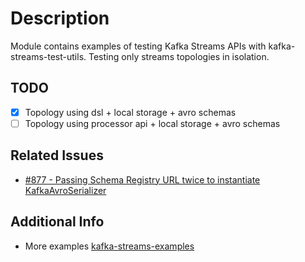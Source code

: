# Description
Module contains examples of testing Kafka Streams APIs with kafka-streams-test-utils.
Testing only streams topologies in isolation.

## TODO
- [X] Topology using dsl + local storage + avro schemas
- [ ] Topology using processor api + local storage + avro schemas

## Related Issues
* [#877 - Passing Schema Registry URL twice to instantiate KafkaAvroSerializer](https://github.com/confluentinc/schema-registry/issues/877)

## Additional Info 
* More examples [kafka-streams-examples](https://github.com/confluentinc/kafka-streams-examples)
